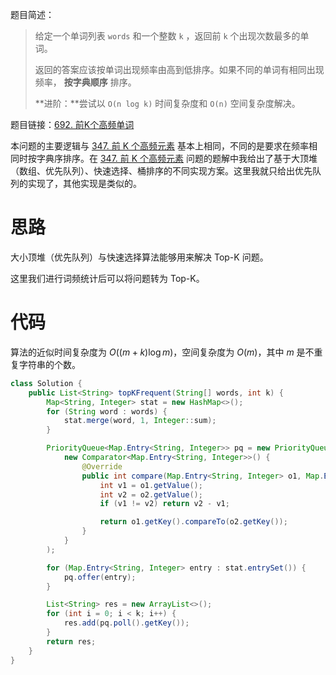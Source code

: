 题目简述：

> 给定一个单词列表 `words` 和一个整数 `k` ，返回前 `k` 个出现次数最多的单词。
>
> 返回的答案应该按单词出现频率由高到低排序。如果不同的单词有相同出现频率， **按字典顺序** 排序。
>
> **进阶：**尝试以 `O(n log k)` 时间复杂度和 `O(n)` 空间复杂度解决。

题目链接：[692. 前K个高频单词](https://leetcode.cn/problems/top-k-frequent-words/)

本问题的主要逻辑与 [347. 前 K 个高频元素](https://leetcode.cn/problems/top-k-frequent-elements/) 基本上相同，不同的是要求在频率相同时按字典序排序。在 [347. 前 K 个高频元素](https://leetcode.cn/problems/top-k-frequent-elements/) 问题的题解中我给出了基于大顶堆（数组、优先队列）、快速选择、桶排序的不同实现方案。这里我就只给出优先队列的实现了，其他实现是类似的。

# 思路

大小顶堆（优先队列）与快速选择算法能够用来解决 Top-K 问题。

这里我们进行词频统计后可以将问题转为 Top-K。

# 代码

算法的近似时间复杂度为 $O\big((m+k)\log m\big)$，空间复杂度为 $O(m)$，其中 $m$ 是不重复字符串的个数。

```java
class Solution {
    public List<String> topKFrequent(String[] words, int k) {
        Map<String, Integer> stat = new HashMap<>();
        for (String word : words) {
            stat.merge(word, 1, Integer::sum);
        }

        PriorityQueue<Map.Entry<String, Integer>> pq = new PriorityQueue<>(
            new Comparator<Map.Entry<String, Integer>>() {
                @Override
                public int compare(Map.Entry<String, Integer> o1, Map.Entry<String, Integer> o2) {
                    int v1 = o1.getValue();
                    int v2 = o2.getValue();
                    if (v1 != v2) return v2 - v1;

                    return o1.getKey().compareTo(o2.getKey());
                }
            }
        );

        for (Map.Entry<String, Integer> entry : stat.entrySet()) {
            pq.offer(entry);
        }

        List<String> res = new ArrayList<>();
        for (int i = 0; i < k; i++) {
            res.add(pq.poll().getKey());
        }
        return res;
    }
}
```

